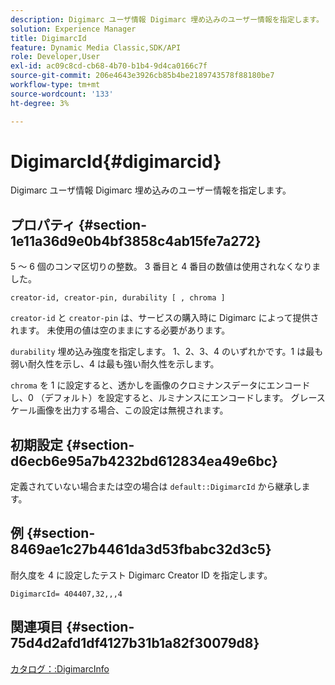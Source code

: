 ```yaml
---
description: Digimarc ユーザ情報 Digimarc 埋め込みのユーザー情報を指定します。
solution: Experience Manager
title: DigimarcId
feature: Dynamic Media Classic,SDK/API
role: Developer,User
exl-id: ac09c8cd-cb68-4b70-b1b4-9d4ca0166c7f
source-git-commit: 206e4643e3926cb85b4be2189743578f88180be7
workflow-type: tm+mt
source-wordcount: '133'
ht-degree: 3%

---
```


# DigimarcId{#digimarcid}

Digimarc ユーザ情報 Digimarc 埋め込みのユーザー情報を指定します。

## プロパティ {#section-1e11a36d9e0b4bf3858c4ab15fe7a272}

5 ～ 6 個のコンマ区切りの整数。 3 番目と 4 番目の数値は使用されなくなりました。

`creator-id, creator-pin, durability [ , chroma ]`

`creator-id` と `creator-pin` は、サービスの購入時に Digimarc によって提供されます。 未使用の値は空のままにする必要があります。

`durability` 埋め込み強度を指定します。 1、2、3、4 のいずれかです。1 は最も弱い耐久性を示し、4 は最も強い耐久性を示します。

`chroma` を 1 に設定すると、透かしを画像のクロミナンスデータにエンコードし、0 （デフォルト）を設定すると、ルミナンスにエンコードします。 グレースケール画像を出力する場合、この設定は無視されます。

## 初期設定 {#section-d6ecb6e95a7b4232bd612834ea49e6bc}

定義されていない場合または空の場合は `default::DigimarcId` から継承します。

## 例 {#section-8469ae1c27b4461da3d53fbabc32d3c5}

耐久度を 4 に設定したテスト Digimarc Creator ID を指定します。

`DigimarcId= 404407,32,,,4`

## 関連項目 {#section-75d4d2afd1df4127b31b1a82f30079d8}

[カタログ：:DigimarcInfo](../../../../../is-api/image-catalog/image-serving-api-ref/c-image-catalog-reference/c-image-svg-data-reference/c-image-data-reference/r-digimarcinfo-cat.md#reference-4925764ed683466bb7af4b807c86f8ba)
